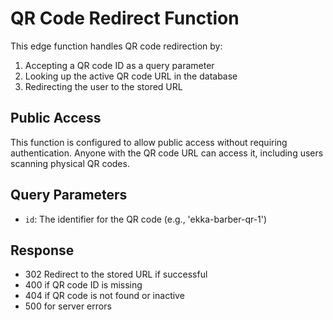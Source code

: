 
# QR Code Redirect Function

This edge function handles QR code redirection by:
1. Accepting a QR code ID as a query parameter
2. Looking up the active QR code URL in the database
3. Redirecting the user to the stored URL

## Public Access
This function is configured to allow public access without requiring authentication.
Anyone with the QR code URL can access it, including users scanning physical QR codes.

## Query Parameters
- `id`: The identifier for the QR code (e.g., 'ekka-barber-qr-1')

## Response
- 302 Redirect to the stored URL if successful
- 400 if QR code ID is missing
- 404 if QR code is not found or inactive
- 500 for server errors
